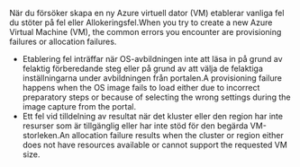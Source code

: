<span data-ttu-id="28102-101">När du försöker skapa en ny Azure virtuell dator (VM) etablerar vanliga fel du stöter på fel eller Allokeringsfel.</span><span class="sxs-lookup"><span data-stu-id="28102-101">When you try to create a new Azure Virtual Machine (VM), the common errors you encounter are provisioning failures or allocation failures.</span></span>

* <span data-ttu-id="28102-102">Etablering fel inträffar när OS-avbildningen inte att läsa in på grund av felaktig förberedande steg eller på grund av att välja de felaktiga inställningarna under avbildningen från portalen.</span><span class="sxs-lookup"><span data-stu-id="28102-102">A provisioning failure happens when the OS image fails to load either due to incorrect preparatory steps or because of selecting the wrong settings during the image capture from the portal.</span></span>
* <span data-ttu-id="28102-103">Ett fel vid tilldelning av resultat när det kluster eller den region har inte resurser som är tillgänglig eller har inte stöd för den begärda VM-storleken.</span><span class="sxs-lookup"><span data-stu-id="28102-103">An allocation failure results when the cluster or region either does not have resources available or cannot support the requested VM size.</span></span>

